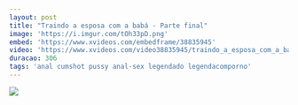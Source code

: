 ```yaml
---
layout: post
title: "Traindo a esposa com a babá - Parte final"
image: 'https://i.imgur.com/tOh33pD.png'
embed: 'https://www.xvideos.com/embedframe/38835945'
video: 'https://www.xvideos.com/video38835945/traindo_a_esposa_com_a_baba_-_parte_final'
duracao: 306
tags: 'anal cumshot pussy anal-sex legendado legendacomporno'
---
```

<a href="{{ page.url | prepend: site.baseurl | prepend: site.url }}"><img src="{{ page.image | prepend: site.baseurl | prepend: site.url }}" /></a>
